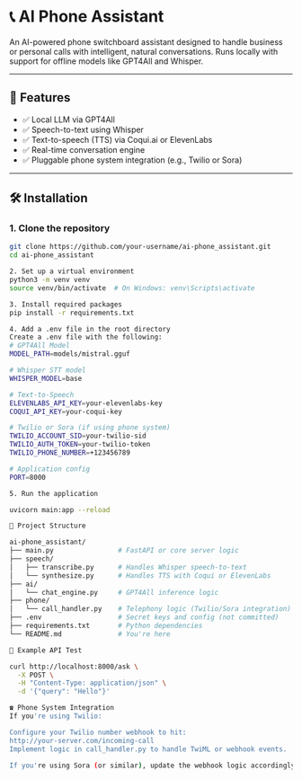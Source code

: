 # 📞 AI Phone Assistant

An AI-powered phone switchboard assistant designed to handle business or personal calls with intelligent, natural conversations. Runs locally with support for offline models like GPT4All and Whisper.

---

## 🚀 Features

- ✅ Local LLM via GPT4All
- ✅ Speech-to-text using Whisper
- ✅ Text-to-speech (TTS) via Coqui.ai or ElevenLabs
- ✅ Real-time conversation engine
- ✅ Pluggable phone system integration (e.g., Twilio or Sora)

---

## 🛠️ Installation

### 1. Clone the repository

```bash
git clone https://github.com/your-username/ai-phone_assistant.git
cd ai-phone_assistant

2. Set up a virtual environment
python3 -m venv venv
source venv/bin/activate  # On Windows: venv\Scripts\activate

3. Install required packages
pip install -r requirements.txt

4. Add a .env file in the root directory
Create a .env file with the following:
# GPT4All Model
MODEL_PATH=models/mistral.gguf

# Whisper STT model
WHISPER_MODEL=base

# Text-to-Speech
ELEVENLABS_API_KEY=your-elevenlabs-key
COQUI_API_KEY=your-coqui-key

# Twilio or Sora (if using phone system)
TWILIO_ACCOUNT_SID=your-twilio-sid
TWILIO_AUTH_TOKEN=your-twilio-token
TWILIO_PHONE_NUMBER=+123456789

# Application config
PORT=8000

5. Run the application

uvicorn main:app --reload

📁 Project Structure

ai-phone_assistant/
├── main.py                # FastAPI or core server logic
├── speech/
│   ├── transcribe.py      # Handles Whisper speech-to-text
│   └── synthesize.py      # Handles TTS with Coqui or ElevenLabs
├── ai/
│   └── chat_engine.py     # GPT4All inference logic
├── phone/
│   └── call_handler.py    # Telephony logic (Twilio/Sora integration)
├── .env                   # Secret keys and config (not committed)
├── requirements.txt       # Python dependencies
└── README.md              # You're here

🧪 Example API Test

curl http://localhost:8000/ask \
  -X POST \
  -H "Content-Type: application/json" \
  -d '{"query": "Hello"}'

☎️ Phone System Integration
If you're using Twilio:

Configure your Twilio number webhook to hit:
http://your-server.com/incoming-call
Implement logic in call_handler.py to handle TwiML or webhook events.

If you're using Sora (or similar), update the webhook logic accordingly.

